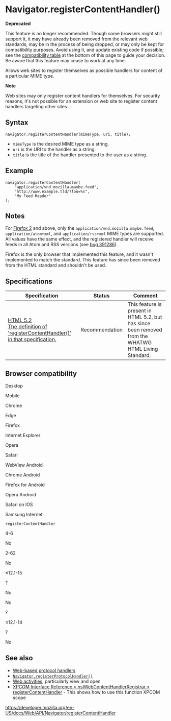 # Navigator.registerContentHandler()

**Deprecated**

This feature is no longer recommended. Though some browsers might still support it, it may have already been removed from the relevant web standards, may be in the process of being dropped, or may only be kept for compatibility purposes. Avoid using it, and update existing code if possible; see the [compatibility table](#browser_compatibility) at the bottom of this page to guide your decision. Be aware that this feature may cease to work at any time.

Allows web sites to register themselves as possible handlers for content of a particular MIME type.

**Note**

Web sites may only register content handlers for themselves. For security reasons, it's not possible for an extension or web site to register content handlers targeting other sites.

## Syntax

    navigator.registerContentHandler(mimeType, uri, title);

- `mimeType` is the desired MIME type as a string.
- `uri` is the URI to the handler as a string.
- `title` is the title of the handler presented to the user as a string.

## Example

    navigator.registerContentHandler(
        "application/vnd.mozilla.maybe.feed",
        "http://www.example.tld/?foo=%s",
        "My Feed Reader"
    );

## Notes

For [Firefox 2](https://developer.mozilla.org/en-US/docs/Mozilla/Firefox/Releases/2) and above, only the `application/vnd.mozilla.maybe.feed`, `application/atom+xml`, and `application/rss+xml` MIME types are supported. All values have the same effect, and the registered handler will receive feeds in all Atom and RSS versions (see [bug 391286](https://bugzilla.mozilla.org/show_bug.cgi?id=391286)).

Firefox is the only browser that implemented this feature, and it wasn't implemented to match the standard. This feature has since been removed from the HTML standard and shouldn't be used.

## Specifications

<table><thead><tr class="header"><th>Specification</th><th>Status</th><th>Comment</th></tr></thead><tbody><tr class="odd"><td><a href="https://www.w3.org/TR/html52/webappapis.html#dom-navigator-registercontenthandler">HTML 5.2<br />
<span class="small">The definition of 'registerContentHandler()' in that specification.</span></a></td><td><span class="spec-rec">Recommendation</span></td><td>This feature is present in HTML 5.2, but has since been removed from the WHATWG HTML Living Standard.</td></tr></tbody></table>

## Browser compatibility

Desktop

Mobile

Chrome

Edge

Firefox

Internet Explorer

Opera

Safari

WebView Android

Chrome Android

Firefox for Android

Opera Android

Safari on IOS

Samsung Internet

`registerContentHandler`

4-6

No

2-62

No

≤12.1-15

?

No

No

?

≤12.1-14

?

No

## See also

- [Web-based protocol handlers](registerprotocolhandler/web-based_protocol_handlers)
- [`Navigator.registerProtocolHandler()`](registerprotocolhandler)
- [Web activities](https://developer.mozilla.org/en-US/docs/WebAPI/Web_Activities), particularly view and open
- [XPCOM Interface Reference &gt; nsIWebContentHandlerRegistrar &gt; registerContentHandler](https://developer.mozilla.org/en-US/docs/Mozilla/Tech/XPCOM/Reference/Interface/nsIWebContentHandlerRegistrar#registerContentHandler) - This shows how to use this function XPCOM scope

<a href="https://developer.mozilla.org/en-US/docs/Web/API/Navigator/registerContentHandler" class="_attribution-link">https://developer.mozilla.org/en-US/docs/Web/API/Navigator/registerContentHandler</a>
